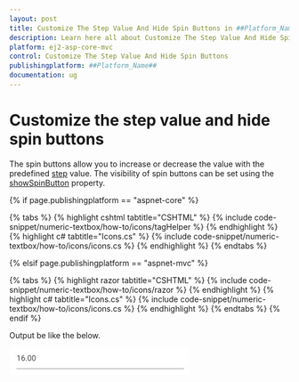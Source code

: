 ```yaml
---
layout: post
title: Customize The Step Value And Hide Spin Buttons in ##Platform_Name## Numerictextbox Component
description: Learn here all about Customize The Step Value And Hide Spin Buttons in Syncfusion ##Platform_Name## Numerictextbox component of syncfusion and more.
platform: ej2-asp-core-mvc
control: Customize The Step Value And Hide Spin Buttons
publishingplatform: ##Platform_Name##
documentation: ug
---
```


# Customize the step value and hide spin buttons

The spin buttons allow you to increase or decrease the value with the predefined [step](https://help.syncfusion.com/cr/aspnetcore-js2/Syncfusion.EJ2.Inputs.NumericTextBox.html#Syncfusion_EJ2_Inputs_NumericTextBox_Step)
value. The visibility of spin buttons can be set using the [showSpinButton](https://help.syncfusion.com/cr/aspnetcore-js2/Syncfusion.EJ2.Inputs.NumericTextBox.html#Syncfusion_EJ2_Inputs_NumericTextBox_ShowSpinButton) property.

{% if page.publishingplatform == "aspnet-core" %}

{% tabs %}
{% highlight cshtml tabtitle="CSHTML" %}
{% include code-snippet/numeric-textbox/how-to/icons/tagHelper %}
{% endhighlight %}
{% highlight c# tabtitle="Icons.cs" %}
{% include code-snippet/numeric-textbox/how-to/icons/icons.cs %}
{% endhighlight %}
{% endtabs %}

{% elsif page.publishingplatform == "aspnet-mvc" %}

{% tabs %}
{% highlight razor tabtitle="CSHTML" %}
{% include code-snippet/numeric-textbox/how-to/icons/razor %}
{% endhighlight %}
{% highlight c# tabtitle="Icons.cs" %}
{% include code-snippet/numeric-textbox/how-to/icons/icons.cs %}
{% endhighlight %}
{% endtabs %}
{% endif %}



Output be like the below.

![NumericTextBox Sample](../images/icons.png)
